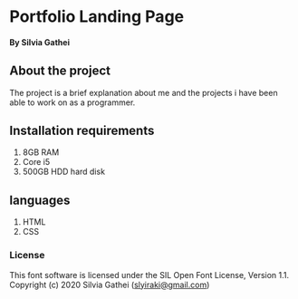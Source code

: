 # Portfolio Landing Page

#### By Silvia Gathei
## About the project
The project is a brief explanation about me and the projects i have been able to work on as a programmer.
## Installation requirements
1) 8GB RAM
2) Core i5
3) 500GB HDD hard disk
## languages
1) HTML
2) CSS
### License
This font software is licensed under the SIL Open Font License, Version 1.1.
Copyright (c) 2020 Silvia Gathei (slyiraki@gmail.com)
